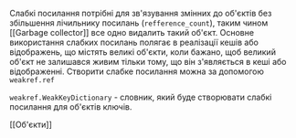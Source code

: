 Слабкі посилання потрібні для зв'язування змінних до об'єктів без збільшення лічильнику посилань (`refference_count`), таким чином [[Garbage collector]] все одно видалить такий об'єкт. Основне використання слабких посилань полягає в реалізації кешів або відображень, що містять великі об'єкти, коли бажано, щоб великий об'єкт не залишався живим тільки тому, що він з'являється в кеші або відображенні. Створити слабке посилання можна за допомогою `weakref.ref`

`weakref.WeakKeyDictionary` - словник, який буде створювати слабкі посилання для об'єктів ключів.

[[Об'єкти]]